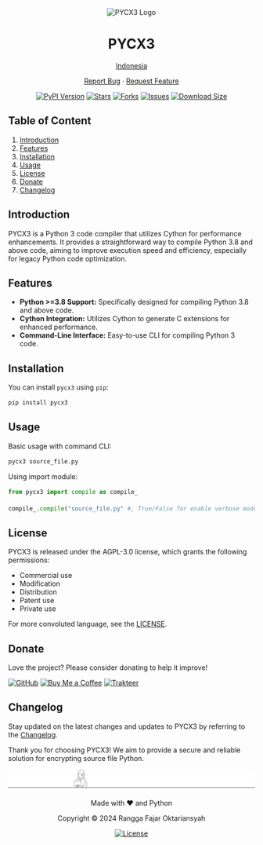 <div align="center">
  <img src="https://raw.githubusercontent.com/FajarKim/pycx3/master/image/logo.svg" alt="PYCX3 Logo" width="140"/>
  <h1>PYCX3</h1>
  <p><a href="https://github.com/FajarKim/pycx3/blob/master/README-ID.md">Indonesia</a></p>
  <p><a href="https://github.com/FajarKim/pycx3/issues/new?assignees=&labels=bug&projects=&template=bug_report.yml">Report Bug</a> · <a href="https://github.com/FajarKim/pycx3/issues/new?assignees=&labels=enhancement&projects=&template=feature_request.yml">Request Feature</a></p>
  <p>
    <a href="https://pypi.org/project/pycx3"><img src="https://img.shields.io/pypi/v/pycx3?label=PyPI&labelColor=302d41&color=8aadf4&logoColor=d9e0ee&logo=pypi&style=for-the-badge" alt="PyPI Version"/></a>
    <a href="https://github.com/FajarKim/pycx3/stargazers/"><img src="https://custom-icon-badges.demolab.com/github/stars/FajarKim/pycx3?label=Stars&logo=star&labelColor=302d41&color=c9cbff&logoColor=d9e0ee&style=for-the-badge" alt="Stars"></a>
    <a href="https://github.com/FajarKim/pycx3/network/members/"><img src="https://custom-icon-badges.demolab.com/github/forks/FajarKim/pycx3?label=Forks&logo=fork&labelColor=302d41&color=b5e8e0&logoColor=d9e0ee&style=for-the-badge" alt="Forks"/></a>
    <a href="https://github.com/FajarKim/pycx3/issues"><img src="https://custom-icon-badges.demolab.com/github/issues/FajarKim/pycx3?label=Issues&labelColor=302d41&color=f5a97f&logoColor=d9e0ee&logo=issue&style=for-the-badge" alt="Issues"/></a>
    <a href="https://github.com/FajarKim/pycx3/archive/refs/heads/master.zip"><img src="https://custom-icon-badges.demolab.com/github/languages/code-size/FajarKim/pycx3?label=Download&logo=download&labelColor=302d41&color=b7bdf8&logoColor=d9e0ee&style=for-the-badge" alt="Download Size"/></a>
  </p>
</div>

## Table of Content

1. [Introduction](#introduction)
2. [Features](#features)
3. [Installation](#installation)
4. [Usage](#usage)
5. [License](#license)
6. [Donate](#donate)
7. [Changelog](#changelog)

## Introduction

PYCX3 is a Python 3 code compiler that utilizes Cython for performance enhancements. It provides a straightforward way to compile Python 3.8 and above code, aiming to improve execution speed and efficiency, especially for legacy Python code optimization.

## Features

- **Python >=3.8 Support:** Specifically designed for compiling Python 3.8 and above code.
- **Cython Integration:** Utilizes Cython to generate C extensions for enhanced performance.
- **Command-Line Interface:** Easy-to-use CLI for compiling Python 3 code.

## Installation

You can install `pycx3` using `pip`:

```bash
pip install pycx3
```

## Usage

Basic usage with command CLI:

```bash
pycx3 source_file.py
```

Using import module:

```python
from pycx3 import compile as compile_

compile_.compile("source_file.py" #, True/False for enable verbose mode)
```

## License

PYCX3 is released under the AGPL-3.0 license, which grants the following permissions:
- Commercial use
- Modification
- Distribution
- Patent use
- Private use

For more convoluted language, see the [LICENSE](https://github.com/FajarKim/pycx3/blob/main/LICENSE).

## Donate

Love the project? Please consider donating to help it improve!

[![GitHub](https://img.shields.io/badge/GitHub-Sponsor-blue?labelColor=302d41&color=f5bde6&logo=github&logoColor=d9e0ee&style=for-the-badge)](https://github.com/sponsors/FajarKim/)
[![Buy Me a Coffee](https://img.shields.io/badge/Buy%20Me%20A%20Coffee-Donate-blue?labelColor=302d41&color=eed49f&logo=buymeacoffee&logoColor=d9e0ee&style=for-the-badge)](https://buymeacoffee.com/fajarkim/)
[![Trakteer](https://custom-icon-badges.demolab.com/badge/Trakteer-Donate-blue?labelColor=302d41&color=ed8796&logo=trakteerid&logoColor=d9e0ee&style=for-the-badge)](https://trakteer.id/fajarkim/)

## Changelog

Stay updated on the latest changes and updates to PYCX3 by referring to the [Changelog](https://github.com/FajarKim/pycx3/releases).

Thank you for choosing PYCX3! We aim to provide a secure and reliable solution for encrypting source file Python.

<div align="center">
  <img src="https://raw.githubusercontent.com/FajarKim/FajarKim/master/images/line.svg?sanitize=true"/>
</div>

<p align="center">Made with ❤️ and Python</p>
<p align="center">Copyright © 2024 Rangga Fajar Oktariansyah</p>
<div align="center">
  <a href="https://github.com/FajarKim/pycx3/blob/main/LICENSE"><img src="https://custom-icon-badges.demolab.com/github/license/FajarKim/pycx3?label=License&labelColor=302d41&color=91d7e3&logo=law&logoColor=d9e0ee&style=for-the-badge" alt="License"></a>
</div>
